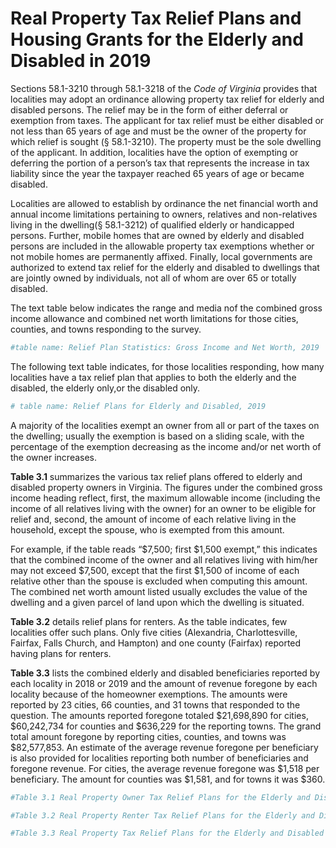 # Real Property Tax Relief Plans and Housing Grants for the Elderly and Disabled in 2019

Sections 58.1-3210 through 58.1-3218 of the *Code of Virginia* provides that localities may adopt an ordinance allowing property tax relief for elderly and disabled persons. The relief may be in the form of either deferral or exemption from taxes. The applicant for tax relief must be either disabled or not less than 65 years of age and must be the owner of the property for which relief is sought (§ 58.1-3210). The property must be the sole dwelling of the applicant. In addition, localities have the option of exempting or deferring the portion of a person’s tax that represents the increase in tax liability since the year the taxpayer reached 65 years of age or became disabled. 

Localities are allowed to establish by ordinance the net financial worth and annual income limitations pertaining to
owners, relatives and non-relatives living in the dwelling(§ 58.1-3212) of qualified elderly or handicapped persons.
Further, mobile homes that are owned by elderly and disabled persons are included in the allowable property tax
exemptions whether or not mobile homes are permanently affixed. Finally, local governments are authorized to extend
tax relief for the elderly and disabled to dwellings that are jointly owned by individuals, not all of whom are over 65
or totally disabled. 

The text table below indicates the range and media nof the combined gross income allowance and combined net worth limitations for those cities, counties, and towns responding to the survey. 


```r
#table name: Relief Plan Statistics: Gross Income and Net Worth, 2019
```

The following text table indicates, for those localities responding, how many localities have a tax relief plan that
applies to both the elderly and the disabled, the elderly only,or the disabled only. 


```r
# table name: Relief Plans for Elderly and Disabled, 2019
```

A majority of the localities exempt an owner from all or part of the taxes on the dwelling; usually the exemption is based on a sliding scale, with the percentage of the exemption decreasing as the income and/or net worth of the owner increases.

**Table 3.1** summarizes the various tax relief plans offered to elderly and disabled property owners in Virginia.
The figures under the combined gross income heading reflect, first, the maximum allowable income (including the
income of all relatives living with the owner) for an owner to be eligible for relief and, second, the amount of income
of each relative living in the household, except the spouse, who is exempted from this amount. 

For example, if the table reads “$7,500; first $1,500 exempt,” this indicates that the combined income of the
owner and all relatives living with him/her may not exceed $7,500, except that the first $1,500 of income of each relative other than the spouse is excluded when computing this amount. The combined net worth amount listed usually
excludes the value of the dwelling and a given parcel of land upon which the dwelling is situated. 

**Table 3.2** details relief plans for renters. As the table indicates, few localities offer such plans. Only five cities
(Alexandria, Charlottesville, Fairfax, Falls Church, and Hampton) and one county (Fairfax) reported having plans
for renters.

**Table 3.3** lists the combined elderly and disabled beneficiaries reported by each locality in 2018 or 2019 and
the amount of revenue foregone by each locality because of the homeowner exemptions. The amounts were reported
by 23 cities, 66 counties, and 31 towns that responded to the question. The amounts reported foregone totaled $21,698,890
for cities, $60,242,734 for counties and $636,229 for the reporting towns. The grand total amount foregone by
reporting cities, counties, and towns was $82,577,853. An estimate of the average revenue foregone per beneficiary
is also provided for localities reporting both number of beneficiaries and foregone revenue. For cities, the average
revenue foregone was $1,518 per beneficiary. The amount for counties was $1,581, and for towns it was $360. 


```r
#Table 3.1 Real Property Owner Tax Relief Plans for the Elderly and Disabled, 2019

#Table 3.2 Real Property Renter Tax Relief Plans for the Elderly and Disabled, 2019

#Table 3.3 Real Property Tax Relief Plans for the Elderly and Disabled Homeowners: Number of Beneficiaries and Foregone Tax Revenue, 2018 or 2019
```
